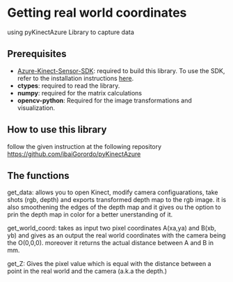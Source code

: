 # Getting real world coordinates
using pyKinectAzure Library to capture data

## Prerequisites
* [Azure-Kinect-Sensor-SDK](https://github.com/microsoft/Azure-Kinect-Sensor-SDK): required to build this library.
  To use the SDK, refer to the installation instructions [here](https://github.com/microsoft/Azure-Kinect-Sensor-SDK).
* **ctypes**: required to read the library.
* **numpy**: required for the matrix calculations
* **opencv-python**: Required for the image transformations and visualization.

## How to use this library
follow the given instruction at the following repository
https://github.com/ibaiGorordo/pyKinectAzure

## The functions
get_data: allows you to open Kinect, modify camera configuarations, take shots (rgb, depth) and exports transformed depth map to the rgb image.
          it is also smoothening the edges of the depth map and it gives ou the option to prin the depth map in color for a better unerstanding of it.
          
get_world_coord: takes as input two pixel coordinates A(xa,ya) and B(xb, yb) and gives as an output the real world coordinates with the camera being the O(0,0,0).
                 moreover it returns the actual distance between A and B in mm.
                 
get_Z: Gives the pixel value which is equal with the distance between a point in the real world and the camera (a.k.a the depth.)


